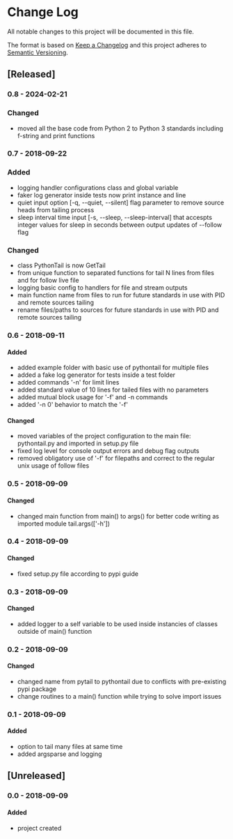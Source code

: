 # Change Log
All notable changes to this project will be documented in this file.

The format is based on [Keep a Changelog](http://keepachangelog.com/)
and this project adheres to [Semantic Versioning](http://semver.org/).

## [Released]

### 0.8 - 2024-02-21
### Changed
- moved all the base code from Python 2 to Python 3 standards including f-string and print functions

### 0.7 - 2018-09-22
### Added
- logging handler configurations class and global variable
- faker log generator inside tests now print instance and line
- quiet input option [-q, --quiet, --silent] flag parameter to remove source heads from tailing process
- sleep interval time input [-s, --sleep, --sleep-interval] that accespts integer values for sleep in seconds between output updates of --follow flag

### Changed
- class PythonTail is now GetTail
- from unique function to separated functions for tail N lines from files and for follow live file
- logging basic config to handlers for file and stream outputs
- main function name from files to run for future standards in use with PID and remote sources tailing
- rename files/paths to sources for future standards in use with PID and remote sources tailing

### 0.6 - 2018-09-11
#### Added
- added example folder with basic use of pythontail for multiple files
- added a fake log generator for tests inside a test folder
- added commands '-n' for limit lines 
- added standard value of 10 lines for tailed files with no parameters
- added mutual block usage for '-f' and -n commands
- added '-n 0' behavior to match the '-f'

#### Changed
- moved variables of the project configuration to the main file: pythontail.py and imported in setup.py file
- fixed log level for console output errors and debug flag outputs
- removed obligatory use of '-f' for filepaths and correct to the regular unix usage of follow files

### 0.5 - 2018-09-09
#### Changed
- changed main function from main() to args() for better code writing as imported module tail.args(['-h'])

### 0.4 - 2018-09-09
#### Changed
- fixed setup.py file according to pypi guide

### 0.3 - 2018-09-09
#### Changed
- added logger to a self variable to be used inside instancies of classes outside of main() function

### 0.2 - 2018-09-09
#### Changed
- changed name from pytail to pythontail due to conflicts with pre-existing pypi package
- change routines to a main() function while trying to solve import issues

### 0.1 - 2018-09-09
#### Added
- option to tail many files at same time
- added argsparse and logging

## [Unreleased]

### 0.0 - 2018-09-09
#### Added
- project created